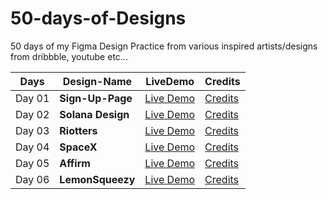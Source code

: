 # 50-days-of-Designs
50 days of my Figma Design Practice from various inspired artists/designs from dribbble, youtube etc...


Days  | Design-Name     | LiveDemo                                                                                                           | Credits
----  | --------------  |---------------                                                                                                          | --------
Day 01| **Sign-Up-Page**| [Live Demo](https://www.figma.com/proto/9xKQheeAVZWpZ64Q5uyhg2/UI-Day-01?node-id=0%3A3&scaling=scale-down&page-id=0%3A1)| [Credits](https://www.youtube.com/watch?v=xyr3Vj83lJI)
Day 02| **Solana Design**| [Live Demo](https://www.figma.com/proto/ei4wJoPKt0Q2FMEbJazr7c/UI-Day-02?node-id=0%3A1&scaling=scale-down&page-id=0%3A1)| [Credits](https://solana.com/)
Day 03| **Riotters**| [Live Demo](https://www.figma.com/proto/MEb7bQlqGZdwdQphUnqEdG/Riotters?node-id=0%3A1&scaling=scale-down&page-id=0%3A1)| [Credits](https://www.riotters.com/)
Day 04| **SpaceX**| [Live Demo](https://www.figma.com/proto/0jU4KfTXmCFqprjX9AGfFD/SpaceX-(Day-04)?node-id=0%3A3&scaling=scale-down&page-id=0%3A1)| [Credits](https://www.spacex.com/)
Day 05| **Affirm**| [Live Demo](https://www.figma.com/proto/I0OyOQ5F8ysjQGoZ3e1KHz/Affirm-(Day-05)?node-id=2%3A2&scaling=scale-down&page-id=0%3A1)| [Credits](https://www.affirm.com/)
Day 06| **LemonSqueezy**| [Live Demo]()| [Credits](https://www.lemonsqueezy.com/)
